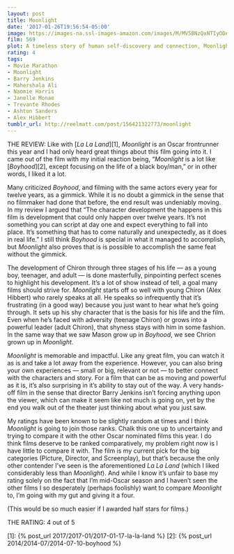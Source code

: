 ```yaml
---
layout: post
title: Moonlight
date: '2017-01-26T19:56:54-05:00'
image: https://images-na.ssl-images-amazon.com/images/M/MV5BNzQxNTIyODAxMV5BMl5BanBnXkFtZTgwNzQyMDA3OTE@._V1_UX182_CR0,0,182,268_AL_.jpg
film: 569
plot: A timeless story of human self-discovery and connection, Moonlight chronicles the life of a young black man from childhood to adulthood as he struggles to find his place in the world while growing up in a rough neighborhood of Miami.
rating: 4
tags:
- Movie Marathon
- Moonlight
- Barry Jenkins
- Mahershala Ali
- Naomie Harris
- Janelle Monae
- Trevante Rhodes
- Ashton Sanders
- Alex Hibbert
tumblr_url: http://reelmatt.com/post/156421322773/moonlight
---
```


THE REVIEW: Like with [*La La Land*][1], *Moonlight* is an Oscar frontrunner this year and I had only heard great things about this film going into it. I came out of the film with my initial reaction being, “*Moonlight* is a lot like [*Boyhood*][2], except focusing on the life of a black boy/man,” or in other words, I liked it a lot.

Many criticized *Boyhood*, and filming with the same actors every year for twelve years, as a gimmick. While it is no doubt a gimmick in the sense that no filmmaker had done that before, the end result was undeniably moving. In my review I argued that “The character development the happens in this film is development that could only happen over twelve years. It’s not something you can script at day one and expect everything to fall into place. It’s something that has to come naturally and unexpectedly, as it does in real life.” I still think *Boyhood* is special in what it managed to accomplish, but *Moonlight* also proves that is is possible to accomplish the same feat without the gimmick.

The development of Chiron through three stages of his life — as a young boy, teenager, and adult — is done masterfully, pinpointing perfect scenes to highlight his development. It’s a lot of show instead of tell, a goal many films should strive for. *Moonlight* starts off so well with young Chiron (Alex Hibbert) who rarely speaks at all. He speaks so infrequently that it’s frustrating (in a good way) because you just want to hear what he’s going through. It sets up his shy character that is the basis for his life and the film. Even when he’s faced with adversity (teenage Chiron) or grows into a powerful leader (adult Chiron), that shyness stays with him in some fashion. In the same way that we saw Mason grow up in *Boyhood*, we see Chrion grown up in *Moonlight*.

*Moonlight* is memorable and impactful. Like any great film, you can watch it as is and take a lot away from the experience. However, you can also bring your own experiences — small or big, relevant or not — to better connect with the characters and story. For a film that can be as moving and powerful as it is, it’s also surprising in it’s ability to stay out of the way. A very hands-off film in the sense that director Barry Jenkins isn’t forcing anything upon the viewer, which can make it seem like not much is going on, yet by the end you walk out of the theater just thinking about what you just saw.

My ratings have been known to be slightly random at times and I think *Moonlight* is going to join those ranks. Chalk this one up to uncertainty and trying to compare it with the other Oscar nominated films this year. I do think films deserve to be ranked comparatively, my problem right now is I have little to compare it with. The film is my current pick for the big categories (Picture, Director, and Screenplay), but that’s because the only other contender I’ve seen is the aforementioned *La La Land* (which I liked considerably less than *Moonlight*). And while I know it’s unfair to base my rating solely on the fact that I’m mid-Oscar season and I haven’t seen the other films I so desperately (perhaps foolishly) want to compare *Moonlight* to, I’m going with my gut and giving it a four.

(This would be so much easier if I awarded half stars for films.)

THE RATING: 4 out of 5

[1]: {% post_url 2017/2017-01/2017-01-17-la-la-land %}
[2]: {% post_url 2014/2014-07/2014-07-10-boyhood %}